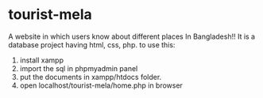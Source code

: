 # tourist-mela   

A website in which users know about different places In Bangladesh!! It is a database project having html, css, php. to use this:

1. install xampp
2. import the sql in phpmyadmin panel
3. put the documents in xampp/htdocs folder.
4. open localhost/tourist-mela/home.php in browser
